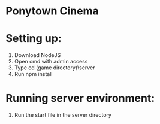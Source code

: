 # Ponytown Cinema

# Setting up:
1) Download NodeJS
2) Open cmd with admin access
3) Type cd (game directory)\server
4) Run npm install

# Running server environment:
1) Run the start file in the server directory
